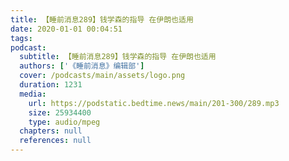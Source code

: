 ```yaml
---
title: 【睡前消息289】钱学森的指导 在伊朗也适用
date: 2020-01-01 00:04:51
tags:
podcast:
  subtitle: 【睡前消息289】钱学森的指导 在伊朗也适用
  authors: ['《睡前消息》编辑部']
  cover: /podcasts/main/assets/logo.png
  duration: 1231
  media:
    url: https://podstatic.bedtime.news/main/201-300/289.mp3
    size: 25934400
    type: audio/mpeg
  chapters: null
  references: null
---
```

